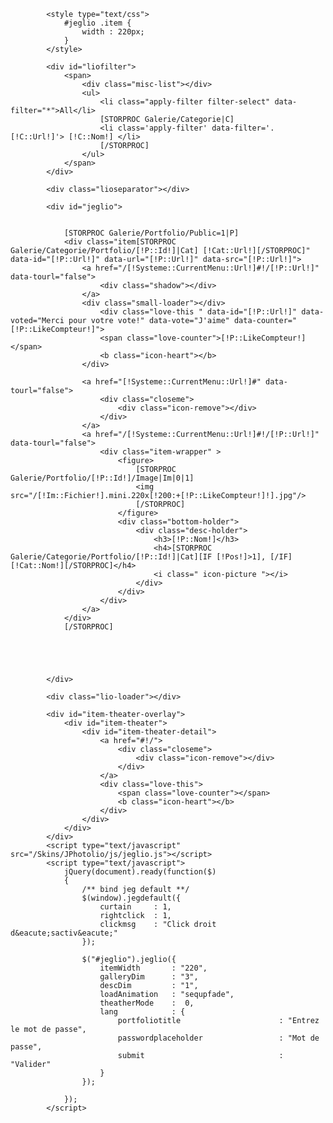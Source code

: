 
			<style type="text/css">
				#jeglio .item {
					width : 220px;
				}
			</style>

			<div id="liofilter">
				<span>
					<div class="misc-list"></div>
					<ul>
						<li class="apply-filter filter-select" data-filter="*">All</li>
						[STORPROC Galerie/Categorie|C]	
						<li class='apply-filter' data-filter='.[!C::Url!]'> [!C::Nom!] </li>
						[/STORPROC]
					</ul>
				</span>
			</div>
			
			<div class="lioseparator"></div>

			<div id="jeglio">
			
			
				[STORPROC Galerie/Portfolio/Public=1|P]
				<div class="item[STORPROC Galerie/Categorie/Portfolio/[!P::Id!]|Cat] [!Cat::Url!][/STORPROC]" data-id="[!P::Url!]" data-url="[!P::Url!]" data-src="[!P::Url!]">
					<a href="/[!Systeme::CurrentMenu::Url!]#!/[!P::Url!]" data-tourl="false">
						<div class="shadow"></div>
					</a>			
					<div class="small-loader"></div>					
						<div class="love-this " data-id="[!P::Url!]" data-voted="Merci pour votre vote!" data-vote="J'aime" data-counter="[!P::LikeCompteur!]">					
						<span class="love-counter">[!P::LikeCompteur!]</span>
						<b class="icon-heart"></b>
					</div>
						
					<a href="[!Systeme::CurrentMenu::Url!]#" data-tourl="false">
						<div class="closeme">
							<div class="icon-remove"></div>
						</div>
					</a>
					<a href="/[!Systeme::CurrentMenu::Url!]#!/[!P::Url!]" data-tourl="false">
						<div class="item-wrapper" >			
							<figure>
								[STORPROC Galerie/Portfolio/[!P::Id!]/Image|Im|0|1]
								<img src="/[!Im::Fichier!].mini.220x[!200:+[!P::LikeCompteur!]!].jpg"/>
								[/STORPROC]
							</figure>
							<div class="bottom-holder">
								<div class="desc-holder">						
									<h3>[!P::Nom!]</h3>
									<h4>[STORPROC Galerie/Categorie/Portfolio/[!P::Id!]|Cat][IF [!Pos!]>1], [/IF][!Cat::Nom!][/STORPROC]</h4>
									<i class=" icon-picture "></i>
								</div>
							</div>	
						</div>
					</a>
				</div>
				[/STORPROC]
				




			</div>

			<div class="lio-loader"></div>		

			<div id="item-theater-overlay">		
				<div id="item-theater">		
					<div id="item-theater-detail">
						<a href="#!/">
							<div class="closeme">
								<div class="icon-remove"></div>
							</div>
						</a>
						<div class="love-this">					
							<span class="love-counter"></span>
							<b class="icon-heart"></b>
						</div>
					</div>
				</div>
			</div>
			<script type="text/javascript" src="/Skins/JPhotolio/js/jeglio.js"></script>
			<script type="text/javascript">
				jQuery(document).ready(function($)
				{
					/** bind jeg default **/
					$(window).jegdefault({
						curtain 	: 1,
						rightclick 	: 1,
						clickmsg	: "Click droit d&eacute;sactiv&eacute;" 
					});
					
					$("#jeglio").jeglio({
						itemWidth 		: "220",
						galleryDim		: "3",
						descDim			: "1",
						loadAnimation	: "sequpfade",	
						theatherMode	:  0,
						lang			: {
							portfoliotitle						: "Entrez le mot de passe",
							passwordplaceholder  				: "Mot de passe",
							submit 								: "Valider"
						}
					});
					
				});
			</script>

